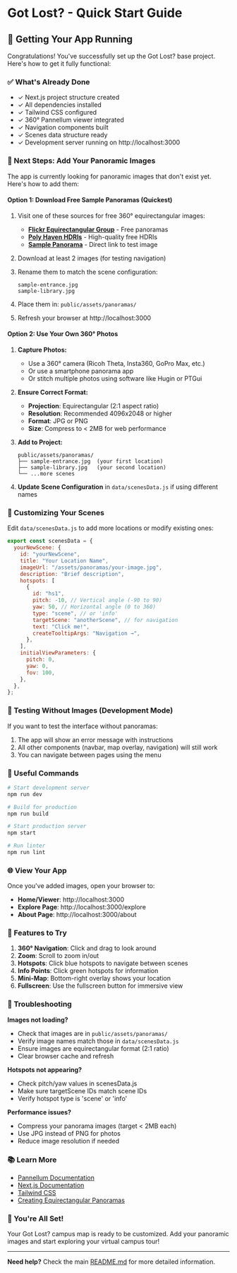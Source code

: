 # Got Lost? - Quick Start Guide

## 🚀 Getting Your App Running

Congratulations! You've successfully set up the Got Lost? base project. Here's how to get it fully functional:

### ✅ What's Already Done

- ✓ Next.js project structure created
- ✓ All dependencies installed
- ✓ Tailwind CSS configured
- ✓ 360° Pannellum viewer integrated
- ✓ Navigation components built
- ✓ Scenes data structure ready
- ✓ Development server running on http://localhost:3000

### 📸 Next Steps: Add Your Panoramic Images

The app is currently looking for panoramic images that don't exist yet. Here's how to add them:

#### Option 1: Download Free Sample Panoramas (Quickest)

1. Visit one of these sources for free 360° equirectangular images:

   - **[Flickr Equirectangular Group](https://www.flickr.com/groups/equirectangular/)** - Free panoramas
   - **[Poly Haven HDRIs](https://polyhaven.com/hdris)** - High-quality free HDRIs
   - **[Sample Panorama](https://pannellum.org/images/cerro-toco-0.jpg)** - Direct link to test image

2. Download at least 2 images (for testing navigation)

3. Rename them to match the scene configuration:

   ```
   sample-entrance.jpg
   sample-library.jpg
   ```

4. Place them in: `public/assets/panoramas/`

5. Refresh your browser at http://localhost:3000

#### Option 2: Use Your Own 360° Photos

1. **Capture Photos:**

   - Use a 360° camera (Ricoh Theta, Insta360, GoPro Max, etc.)
   - Or use a smartphone panorama app
   - Or stitch multiple photos using software like Hugin or PTGui

2. **Ensure Correct Format:**

   - **Projection**: Equirectangular (2:1 aspect ratio)
   - **Resolution**: Recommended 4096x2048 or higher
   - **Format**: JPG or PNG
   - **Size**: Compress to < 2MB for web performance

3. **Add to Project:**

   ```
   public/assets/panoramas/
   ├── sample-entrance.jpg  (your first location)
   ├── sample-library.jpg   (your second location)
   └── ...more scenes
   ```

4. **Update Scene Configuration** in `data/scenesData.js` if using different names

### 🎨 Customizing Your Scenes

Edit `data/scenesData.js` to add more locations or modify existing ones:

```javascript
export const scenesData = {
  yourNewScene: {
    id: "yourNewScene",
    title: "Your Location Name",
    imageUrl: "/assets/panoramas/your-image.jpg",
    description: "Brief description",
    hotspots: [
      {
        id: "hs1",
        pitch: -10, // Vertical angle (-90 to 90)
        yaw: 50, // Horizontal angle (0 to 360)
        type: "scene", // or 'info'
        targetScene: "anotherScene", // for navigation
        text: "Click me!",
        createTooltipArgs: "Navigation →",
      },
    ],
    initialViewParameters: {
      pitch: 0,
      yaw: 0,
      fov: 100,
    },
  },
};
```

### 🧪 Testing Without Images (Development Mode)

If you want to test the interface without panoramas:

1. The app will show an error message with instructions
2. All other components (navbar, map overlay, navigation) will still work
3. You can navigate between pages using the menu

### 📝 Useful Commands

```bash
# Start development server
npm run dev

# Build for production
npm run build

# Start production server
npm start

# Run linter
npm run lint
```

### 🌐 View Your App

Once you've added images, open your browser to:

- **Home/Viewer**: http://localhost:3000
- **Explore Page**: http://localhost:3000/explore
- **About Page**: http://localhost:3000/about

### 🎯 Features to Try

1. **360° Navigation**: Click and drag to look around
2. **Zoom**: Scroll to zoom in/out
3. **Hotspots**: Click blue hotspots to navigate between scenes
4. **Info Points**: Click green hotspots for information
5. **Mini-Map**: Bottom-right overlay shows your location
6. **Fullscreen**: Use the fullscreen button for immersive view

### 🔧 Troubleshooting

**Images not loading?**

- Check that images are in `public/assets/panoramas/`
- Verify image names match those in `data/scenesData.js`
- Ensure images are equirectangular format (2:1 ratio)
- Clear browser cache and refresh

**Hotspots not appearing?**

- Check pitch/yaw values in scenesData.js
- Make sure targetScene IDs match scene IDs
- Verify hotspot type is 'scene' or 'info'

**Performance issues?**

- Compress your panorama images (target < 2MB each)
- Use JPG instead of PNG for photos
- Reduce image resolution if needed

### 📚 Learn More

- [Pannellum Documentation](https://pannellum.org/documentation/overview/)
- [Next.js Documentation](https://nextjs.org/docs)
- [Tailwind CSS](https://tailwindcss.com/docs)
- [Creating Equirectangular Panoramas](https://en.wikipedia.org/wiki/Equirectangular_projection)

### 🎉 You're All Set!

Your Got Lost? campus map is ready to be customized. Add your panoramic images and start exploring your virtual campus tour!

---

**Need help?** Check the main [README.md](./README.md) for more detailed information.
